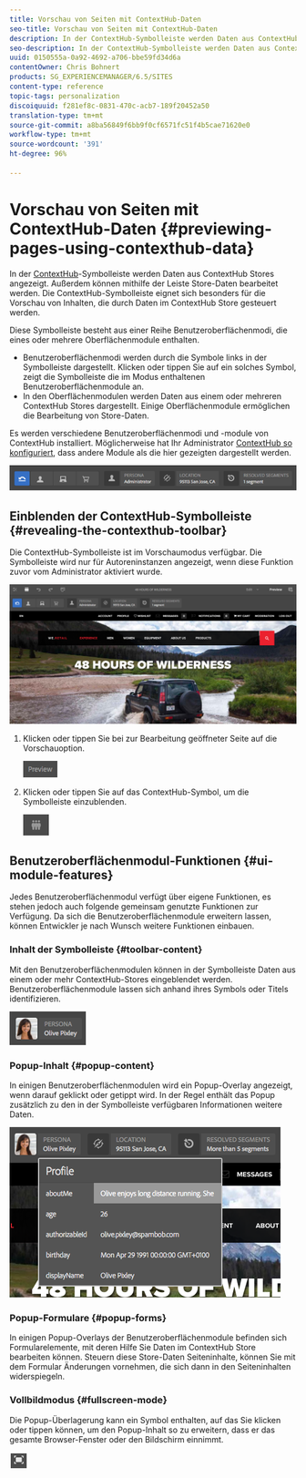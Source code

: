 ```yaml
---
title: Vorschau von Seiten mit ContextHub-Daten
seo-title: Vorschau von Seiten mit ContextHub-Daten
description: In der ContextHub-Symbolleiste werden Daten aus ContextHub Stores angezeigt. Außerdem können Sie mithilfe der Leiste Store-Daten bearbeiten und Inhalte in der Vorschau ansehen.
seo-description: In der ContextHub-Symbolleiste werden Daten aus ContextHub Stores angezeigt. Außerdem können Sie mithilfe der Leiste Store-Daten bearbeiten und Inhalte in der Vorschau ansehen.
uuid: 0150555a-0a92-4692-a706-bbe59fd34d6a
contentOwner: Chris Bohnert
products: SG_EXPERIENCEMANAGER/6.5/SITES
content-type: reference
topic-tags: personalization
discoiquuid: f281ef8c-0831-470c-acb7-189f20452a50
translation-type: tm+mt
source-git-commit: a8ba56849f6bb9f0cf6571fc51f4b5cae71620e0
workflow-type: tm+mt
source-wordcount: '391'
ht-degree: 96%

---
```



# Vorschau von Seiten mit ContextHub-Daten {#previewing-pages-using-contexthub-data}

In der [ContextHub](/help/sites-developing/contexthub.md)-Symbolleiste werden Daten aus ContextHub Stores angezeigt. Außerdem können mithilfe der Leiste Store-Daten bearbeitet werden. Die ContextHub-Symbolleiste eignet sich besonders für die Vorschau von Inhalten, die durch Daten im ContextHub Store gesteuert werden.

Diese Symbolleiste besteht aus einer Reihe Benutzeroberflächenmodi, die eines oder mehrere Oberflächenmodule enthalten.

* Benutzeroberflächenmodi werden durch die Symbole links in der Symbolleiste dargestellt. Klicken oder tippen Sie auf ein solches Symbol, zeigt die Symbolleiste die im Modus enthaltenen Benutzeroberflächenmodule an.
* In den Oberflächenmodulen werden Daten aus einem oder mehreren ContextHub Stores dargestellt. Einige Oberflächenmodule ermöglichen die Bearbeitung von Store-Daten.

Es werden verschiedene Benutzeroberflächenmodi und -module von ContextHub installiert. Möglicherweise hat Ihr Administrator [ContextHub so konfiguriert](/help/sites-developing/ch-configuring.md), dass andere Module als die hier gezeigten dargestellt werden.

![screen_shot_2018-03-23at093446](assets/screen_shot_2018-03-23at093446.png)

## Einblenden der ContextHub-Symbolleiste {#revealing-the-contexthub-toolbar}

Die ContextHub-Symbolleiste ist im Vorschaumodus verfügbar. Die Symbolleiste wird nur für Autoreninstanzen angezeigt, wenn diese Funktion zuvor vom Administrator aktiviert wurde.

![screen_shot_2018-03-23at093730](assets/screen_shot_2018-03-23at093730.png)

1. Klicken oder tippen Sie bei zur Bearbeitung geöffneter Seite auf die Vorschauoption.

   ![chlimage_1-219](assets/chlimage_1-219.png)

1. Klicken oder tippen Sie auf das ContextHub-Symbol, um die Symbolleiste einzublenden.

   ![](do-not-localize/screen_shot_2018-03-23at093621.png)

## Benutzeroberflächenmodul-Funktionen {#ui-module-features}

Jedes Benutzeroberflächenmodul verfügt über eigene Funktionen, es stehen jedoch auch folgende gemeinsam genutzte Funktionen zur Verfügung. Da sich die Benutzeroberflächenmodule erweitern lassen, können Entwickler je nach Wunsch weitere Funktionen einbauen.

### Inhalt der Symbolleiste   {#toolbar-content}

Mit den Benutzeroberflächenmodulen können in der Symbolleiste Daten aus einem oder mehr ContextHub-Stores eingeblendet werden. Benutzeroberflächenmodule lassen sich anhand ihres Symbols oder Titels identifizieren.

![screen_shot_2018-03-23at093936](assets/screen_shot_2018-03-23at093936.png)

### Popup-Inhalt {#popup-content}

In einigen Benutzeroberflächenmodulen wird ein Popup-Overlay angezeigt, wenn darauf geklickt oder getippt wird. In der Regel enthält das Popup zusätzlich zu den in der Symbolleiste verfügbaren Informationen weitere Daten.

![screen_shot_2018-03-23at094003](assets/screen_shot_2018-03-23at094003.png)

### Popup-Formulare {#popup-forms}

In einigen Popup-Overlays der Benutzeroberflächenmodule befinden sich Formularelemente, mit deren Hilfe Sie Daten im ContextHub Store bearbeiten können. Steuern diese Store-Daten Seiteninhalte, können Sie mit dem Formular Änderungen vornehmen, die sich dann in den Seiteninhalten widerspiegeln.

### Vollbildmodus   {#fullscreen-mode}

Die Popup-Überlagerung kann ein Symbol enthalten, auf das Sie klicken oder tippen können, um den Popup-Inhalt so zu erweitern, dass er das gesamte Browser-Fenster oder den Bildschirm einnimmt.

![](do-not-localize/chlimage_1-18.png)

